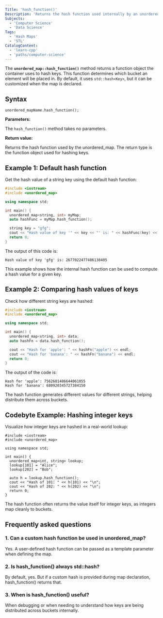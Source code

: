 ```yaml
---
Title: 'hash_function()'
Description: 'Returns the hash function used internally by an unordered_map to map keys to buckets.'
Subjects:
  - 'Computer Science'
  - 'Data Science'
Tags:
  - 'Hash Maps'
  - 'STL'
CatalogContent:
  - 'learn-cpp'
  - 'paths/computer-science'
---
```


The **`unordered_map::hash_function()`** method returns a function object the container uses to hash keys. This function determines which bucket an element will be placed in. By default, it uses `std::hash<Key>`, but it can be customized when the map is declared.

## Syntax

```pseudo
unordered_mapName.hash_function();
```

**Parameters:**

The `hash_function()` method takes no parameters.

**Return value:**

Returns the hash function used by the unordered_map. The return type is the function object used for hashing keys.

## Example 1: Default hash function

Get the hash value of a string key using the default hash function:

```cpp
#include <iostream>
#include <unordered_map>

using namespace std;

int main() {
  unordered_map<string, int> myMap;
  auto hashFunc = myMap.hash_function();

  string key = "gfg";
  cout << "Hash value of key '" << key << "' is: " << hashFunc(key) << endl;
  return 0;
}
```

The output of this code is:

```shell
Hash value of key 'gfg' is: 2677022477486138405
```

This example shows how the internal hash function can be used to compute a hash value for a given key.

## Example 2: Comparing hash values of keys

Check how different string keys are hashed:

```cpp
#include <iostream>
#include <unordered_map>

using namespace std;

int main() {
  unordered_map<string, int> data;
  auto hashFn = data.hash_function();

  cout << "Hash for 'apple': " << hashFn("apple") << endl;
  cout << "Hash for 'banana': " << hashFn("banana") << endl;
  return 0;
}
```

The output of the code is:

```shell
Hash for 'apple': 7562681486644061055
Hash for 'banana': 680920345727384150
```

The hash function generates different values for different strings, helping distribute them across buckets.

## Codebyte Example: Hashing integer keys

Visualize how integer keys are hashed in a real-world lookup:

```codebyte/cpp
#include <iostream>
#include <unordered_map>

using namespace std;

int main() {
  unordered_map<int, string> lookup;
  lookup[101] = "Alice";
  lookup[202] = "Bob";

  auto h = lookup.hash_function();
  cout << "Hash of 101: " << h(101) << "\n";
  cout << "Hash of 202: " << h(202) << "\n";
  return 0;
}
```

The hash function often returns the value itself for integer keys, as integers map cleanly to buckets.

## Frequently asked questions

### 1. Can a custom hash function be used in unordered_map?

Yes. A user-defined hash function can be passed as a template parameter when defining the map.

### 2. Is hash_function() always std::hash?

By default, yes. But if a custom hash is provided during map declaration, hash_function() returns that.

### 3. When is hash_function() useful?

When debugging or when needing to understand how keys are being distributed across buckets internally.
